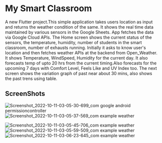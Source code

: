 # My Smart Classroom

A new Flutter project.This simple application takes users location as input and returns the weather condition of the same.
It shows the real time data maintained by various sensors in the Google Sheets. App fetches the data via Google Cloud APIs.
The Home screen shows the current status of the sensors, the temperature, humidity, number of students in the smart classroom, number of exhausts running.
Initially it asks to know user's location and then fetches weather APIs at the backend from Open_Weather. It shows Temperature, WindSpeed, Humidity for the current day.
It also forecasts temp of upto 20 hrs from the current timing.Also forecasts for the upcoming 7 days with Comfort Level, Feels Like and UV Index too.
The next screen shows the variation graph of past near about 30 mins, also shows the past trens using table.

## ScreenShots
![Screenshot_2022-10-11-03-05-30-699_com google android permissioncontroller](https://user-images.githubusercontent.com/89800372/194957056-927f6754-092a-4386-b94e-d75e25bdb429.jpg)![Screenshot_2022-10-11-03-05-37-569_com example weather](https://user-images.githubusercontent.com/89800372/194957081-a036d876-8e98-4dfc-84aa-52797bafff7d.jpg)

![Screenshot_2022-10-11-03-05-45-706_com example weather](https://user-images.githubusercontent.com/89800372/194957097-8dd5d3d1-13ac-498b-a604-734d604a5e5f.jpg)
![Screenshot_2022-10-11-03-05-59-509_com example weather](https://user-images.githubusercontent.com/89800372/194957128-ad4f022b-4342-4744-8477-2b1c74887e9f.jpg)
![Screenshot_2022-10-11-03-06-23-645_com example weather](https://user-images.githubusercontent.com/89800372/194957140-3078e059-68c7-46e4-af0f-a10e482b039f.jpg)
